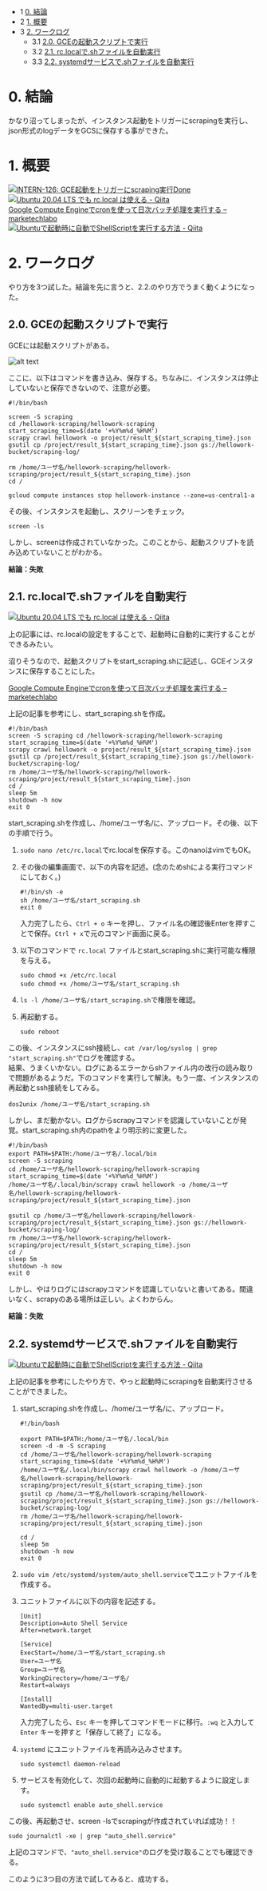 *   1 [0\. 結論](#0.-結論)
*   2 [1\. 概要](#1.-概要)
*   3 [2\. ワークログ](#2.-ワークログ)
    *   3.1 [2.0. GCEの起動スクリプトで実行](#2.0.-GCEの起動スクリプトで実行)
    *   3.2 [2.1. rc.localで.shファイルを自動実行](#2.1.-rc.localで.shファイルを自動実行)
    *   3.3 [2.2. systemdサービスで.shファイルを自動実行](#2.2.-systemdサービスで.shファイルを自動実行)

# 0\. 結論

かなり沼ってしまったが、インスタンス起動をトリガーにscrapingを実行し、json形式のlogデータをGCSに保存する事ができた。

# 1\. 概要

[![](https://pantarhei-hub.atlassian.net/rest/api/2/universal_avatar/view/type/issuetype/avatar/10318)INTERN-126: GCE起動をトリガーにscraping実行Done](https://remotesalesproject.atlassian.net/browse/INTERN-126)  
[![](https://cdn.qiita.com/assets/favicons/public/production-c620d3e403342b1022967ba5e3db1aaa.ico)Ubuntu 20.04 LTS でも rc.local は使える - Qiita](https://qiita.com/taraijpn/items/2ec3acead27be2f7bd50)  
[Google Compute Engineでcronを使って日次バッチ処理を実行する – marketechlabo](https://www.marketechlabo.com/batch-processing-on-gce/)  
[![](https://cdn.qiita.com/assets/favicons/public/production-c620d3e403342b1022967ba5e3db1aaa.ico)Ubuntuで起動時に自動でShellScriptを実行する方法 - Qiita](https://qiita.com/MAI_onishi/items/74edc40a667dd2dc633e)  
  

# 2\. ワークログ

やり方を3つ試した。結論を先に言うと、2.2.のやり方でうまく動くようになった。

## 2.0. GCEの起動スクリプトで実行

GCEには起動スクリプトがある。

![alt text](../images/image20.png)

ここに、以下はコマンドを書き込み、保存する。ちなみに、インスタンスは停止していないと保存できないので、注意が必要。

```shell
#!/bin/bash

screen -S scraping
cd /hellowork-scraping/hellowork-scraping
start_scraping_time=$(date '+%Y%m%d_%H%M')
scrapy crawl hellowork -o project/result_${start_scraping_time}.json
gsutil cp /project/result_${start_scraping_time}.json gs://hellowork-bucket/scraping-log/

rm /home/ユーザ名/hellowork-scraping/hellowork-scraping/project/result_${start_scraping_time}.json
cd /

gcloud compute instances stop hellowork-instance --zone=us-central1-a
```

その後、インスタンスを起動し、スクリーンをチェック。

```shell
screen -ls
```

しかし、screenは作成されていなかった。このことから、起動スクリプトを読み込めていないことがわかる。

**結論：失敗**

## 2.1. rc.localで.shファイルを自動実行

[![](https://cdn.qiita.com/assets/favicons/public/production-c620d3e403342b1022967ba5e3db1aaa.ico)Ubuntu 20.04 LTS でも rc.local は使える - Qiita](https://qiita.com/taraijpn/items/2ec3acead27be2f7bd50)

上の記事には、rc.localの設定をすることで、起動時に自動的に実行することができるみたい。

沼りそうなので、起動スクリプトをstart\_scraping.shに記述し、GCEインスタンスに保存することにした。

[Google Compute Engineでcronを使って日次バッチ処理を実行する – marketechlabo](https://www.marketechlabo.com/batch-processing-on-gce/)

上記の記事を参考にし、start\_scraping.shを作成。

```shell
#!/bin/bash
screen -S scraping cd /hellowork-scraping/hellowork-scraping start_scraping_time=$(date '+%Y%m%d_%H%M')
scrapy crawl hellowork -o project/result_${start_scraping_time}.json
gsutil cp /project/result_${start_scraping_time}.json gs://hellowork-bucket/scraping-log/
rm /home/ユーザ名/hellowork-scraping/hellowork-scraping/project/result_${start_scraping_time}.json
cd /
sleep 5m
shutdown -h now
exit 0
```

start\_scraping.shを作成し、/home/ユーザ名/に、アップロード。その後、以下の手順で行う。

1.  `sudo nano /etc/rc.local`でrc.localを保存する。このnanoはvimでもOK。
    
2.  その後の編集画面で、以下の内容を記述。(念のためshによる実行コマンドにしておく。)
    
    ```shell
    #!/bin/sh -e
    sh /home/ユーザ名/start_scraping.sh
    exit 0
    ```
    
    入力完了したら、`Ctrl + o` キーを押し、ファイル名の確認後Enterを押すことで保存。`Ctrl + x`で元のコマンド画面に戻る。
    
3.  以下のコマンドで `rc.local` ファイルとstart\_scraping.shに実行可能な権限を与える。
    
    ```shell
    sudo chmod +x /etc/rc.local
    sudo chmod +x /home/ユーザ名/start_scraping.sh
    ```
    
4.  `ls -l /home/ユーザ名/start_scraping.sh`で権限を確認。
    
5.  再起動する。
    
    `sudo reboot`
    

この後、インスタンスにssh接続し、`cat /var/log/syslog | grep "start_scraping.sh"`でログを確認する。  
結果、うまくいかない。ログにあるエラーからshファイル内の改行の読み取りで問題があるようだ。下のコマンドを実行して解決。もう一度、インスタンスの再起動とssh接続をしてみる。

```shell
dos2unix /home/ユーザ名/start_scraping.sh
```

しかし、まだ動かない。ログからscrapyコマンドを認識していないことが発覚。start\_scraping.sh内のpathをより明示的に変更した。

```shell
#!/bin/bash
export PATH=$PATH:/home/ユーザ名/.local/bin
screen -S scraping
cd /home/ユーザ名/hellowork-scraping/hellowork-scraping
start_scraping_time=$(date '+%Y%m%d_%H%M')
/home/ユーザ名/.local/bin/scrapy crawl hellowork -o /home/ユーザ名/hellowork-scraping/hellowork-scraping/project/result_${start_scraping_time}.json

gsutil cp /home/ユーザ名/hellowork-scraping/hellowork-scraping/project/result_${start_scraping_time}.json gs://hellowork-bucket/scraping-log/
rm /home/ユーザ名/hellowork-scraping/hellowork-scraping/project/result_${start_scraping_time}.json
cd /
sleep 5m
shutdown -h now
exit 0
```

しかし、やはりログにはscrapyコマンドを認識していないと書いてある。間違いなく、scrapyのある場所は正しい。よくわからん。

**結論：失敗**

## 2.2. systemdサービスで.shファイルを自動実行

[![](https://cdn.qiita.com/assets/favicons/public/production-c620d3e403342b1022967ba5e3db1aaa.ico)Ubuntuで起動時に自動でShellScriptを実行する方法 - Qiita](https://qiita.com/MAI_onishi/items/74edc40a667dd2dc633e)

上記の記事を参考にしたやり方で、やっと起動時にscrapingを自動実行させることができました。

1.  start\_scraping.shを作成し、/home/ユーザ名/に、アップロード。
    
    ```shell
    #!/bin/bash
    
    export PATH=$PATH:/home/ユーザ名/.local/bin
    screen -d -m -S scraping
    cd /home/ユーザ名/hellowork-scraping/hellowork-scraping
    start_scraping_time=$(date '+%Y%m%d_%H%M')
    /home/ユーザ名/.local/bin/scrapy crawl hellowork -o /home/ユーザ名/hellowork-scraping/hellowork-scraping/project/result_${start_scraping_time}.json
    gsutil cp /home/ユーザ名/hellowork-scraping/hellowork-scraping/project/result_${start_scraping_time}.json gs://hellowork-bucket/scraping-log/
    rm /home/ユーザ名/hellowork-scraping/hellowork-scraping/project/result_${start_scraping_time}.json
    
    cd /
    sleep 5m
    shutdown -h now
    exit 0
    ```
    
2.  `sudo vim /etc/systemd/system/auto_shell.service`でユニットファイルを作成する。
    
3.  ユニットファイルに以下の内容を記述する。
    
    ```shell
    [Unit]
    Description=Auto Shell Service
    After=network.target
    
    [Service]
    ExecStart=/home/ユーザ名/start_scraping.sh
    User=ユーザ名
    Group=ユーザ名
    WorkingDirectory=/home/ユーザ名/
    Restart=always
    
    [Install]
    WantedBy=multi-user.target
    ```
    
    入力完了したら、`Esc` キーを押してコマンドモードに移行。`:wq` と入力して `Enter` キーを押すと「保存して終了」になる。
    
4.  `systemd` にユニットファイルを再読み込みさせます。
    
    `sudo systemctl daemon-reload`
    
5.  サービスを有効化して、次回の起動時に自動的に起動するように設定します。
    
    `sudo systemctl enable auto_shell.service`
    

この後、再起動させ、screen -lsでscrapingが作成されていれば成功！！

`sudo journalctl -xe | grep "auto_shell.service"`

上記のコマンドで、`"auto_shell.service"`のログを受け取ることでも確認できる。

このように3つ目の方法で試してみると、成功する。